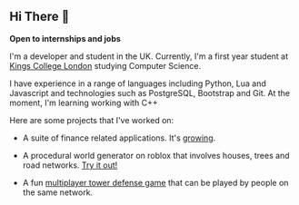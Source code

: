 ## Hi There 👋

**Open to internships and jobs**

I'm a developer and student in the UK. Currently, I'm a first year student at [Kings College London](https://www.kcl.ac.uk/) studying Computer Science.

I have experience in a range of languages including Python, Lua and Javascript and technologies such as PostgreSQL, Bootstrap and Git. At the moment, I'm learning working with C++

Here are some projects that I've worked on: 

- A suite of finance related applications. It's [growing](https://github.com/shoaib281/finance-suite).

- A procedural world generator on roblox that involves houses, trees and road networks. [Try it out!](https://www.roblox.com/games/6156846028/Procedural-Generation) 

- A fun [multiplayer tower defense game](https://github.com/shoaib281/tower-defense-battles) that can be played by people on the same network.
